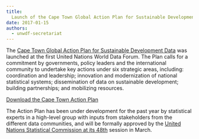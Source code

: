 ```yaml
---
title:
  Launch of the Cape Town Global Action Plan for Sustainable Development Data
date: 2017-01-15
authors:
  - unwdf-secretariat
---
```


The
[Cape Town Global Action Plan for Sustainable Development Data](https://unstats.un.org/sdgs/hlg/cape-town-global-action-plan/)
was launched at the first United Nations World Data Forum. The Plan calls for a
commitment by governments, policy leaders and the international community to
undertake key actions under six strategic areas, including: coordination and
leadership; innovation and modernization of national statistical systems;
dissemination of data on sustainable development; building partnerships; and
mobilizing resources.

[Download the Cape Town Action Plan](https://unstats.un.org/sdgs/hlg/Cape_Town_Global_Action_Plan_for_Sustainable_Development_Data.pdf)

The Action Plan has been under development for the past year by statistical
experts in a high-level group with inputs from stakeholders from the different
data communities, and will be formally approved by the
[United Nations Statistical Commission at its 48th](https://unstats.un.org/unsd/statcom/48th-session/)
session in March.
